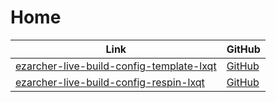 

# Home

| Link | GitHub |
| ---- | ------ |
| [ezarcher-live-build-config-template-lxqt](https://samwhelp.github.io/ezarcher-live-build-config-template-lxqt/) | [GitHub](https://github.com/samwhelp/ezarcher-live-build-config-template-lxqt) |
| [ezarcher-live-build-config-respin-lxqt](https://samwhelp.github.io/ezarcher-live-build-config-respin-lxqt/) | [GitHub](https://github.com/samwhelp/ezarcher-live-build-config-respin-lxqt) |
